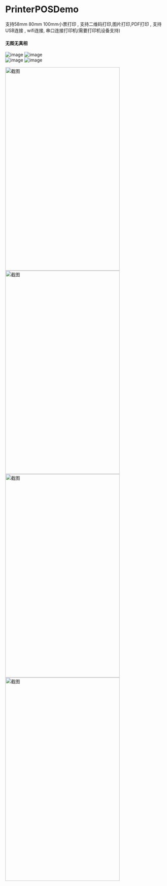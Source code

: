 # PrinterPOSDemo
支持58mm 80mm 100mm小票打印 , 支持二维码打印,图片打印,PDF打印 , 支持USB连接 , wifi连接, 串口连接打印机(需要打印机设备支持)

#### 无图无真相<br/>

![image](https://github.com/juesai2015/PrinterPOSDemo/raw/master/screenshot/Screenshot1.png)
![image](https://github.com/juesai2015/PrinterPOSDemo/raw/master/screenshot/Screenshot2.png)<br/>
![image](https://github.com/juesai2015/PrinterPOSDemo/raw/master/screenshot/1538187574944.gif)
![image](https://github.com/juesai2015/PrinterPOSDemo/raw/master/screenshot/1538188537894.jpg)


<img src="https://github.com/juesai2015/PrinterPOSDemo/tree/master/screenshot/Screenshot1.png" width="360" height="640" alt="截图"/>
<img src="https://github.com/juesai2015/PrinterPOSDemo/tree/master/screenshot/Screenshot2.png" width="360" height="640" alt="截图"/><br/>
<img src="https://github.com/juesai2015/PrinterPOSDemo/raw/master/screenshot/1538187574944.gif" width="360" height="640" alt="截图"/><br/>
<img src="https://github.com/juesai2015/PrinterPOSDemo/raw/master/screenshot/1538188537894.jpg" width="360" height="640" alt="截图"/><br/>

